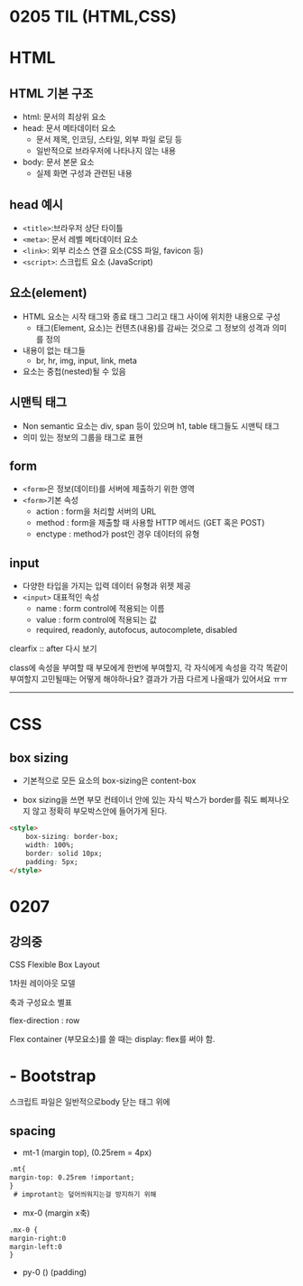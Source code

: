 # 0205 TIL (HTML,CSS)



# HTML

## HTML 기본 구조 

- html: 문서의 최상위 요소
- head: 문서 메타데이터 요소 
  - 문서 제목, 인코딩, 스타일, 외부 파일 로딩 등
  - 일반적으로 브라우저에 나타나지 않는 내용
- body: 문서 본문 요소
  - 실제 화면 구성과 관련된 내용



## head 예시

- `<title>`:브라우저 상단 타이틀
- `<meta>`: 문서 레벨 메타데이터 요소 
- `<link>`: 외부 리소스 연결 요소(CSS 파일, favicon 등)
- `<script>`: 스크립트 요소 (JavaScript)



## 요소(element)

- HTML 요소는 시작 태그와 종료 태그 그리고 태그 사이에 위치한 내용으로 구성
  - 태그(Element, 요소)는 컨텐츠(내용)를 감싸는 것으로 그 정보의 성격과 의미를 정의
- 내용이 없는 태그들
  - br, hr, img, input, link, meta 
- 요소는 중첩(nested)될 수 있음



## 시맨틱 태그 

- Non semantic 요소는 div, span 등이 있으며 h1, table 태그들도 시맨틱 태그 
- 의미 있는 정보의 그룹을 태그로 표현 



## form

- `<form>`은 정보(데이터)를 서버에 제출하기 위한 영역
- `<form>`기본 속성
  - action : form을 처리할 서버의 URL
  - method : form을 제출할 때 사용할 HTTP 메서드 (GET 혹은 POST)
  - enctype : method가 post인 경우 데이터의 유형



## input

- 다양한 타입을 가지는 입력 데이터 유형과 위젯 제공
- `<input>` 대표적인 속성
  - name : form control에 적용되는 이름 
  - value : form control에 적용되는 값
  - required, readonly, autofocus, autocomplete, disabled



clearfix :: after 다시 보기 

class에 속성을 부여할 때 부모에게 한번에 부여할지, 각 자식에게 속성을 각각 똑같이 부여할지 고민될때는 어떻게 해야하나요? 결과가 가끔 다르게 나올때가 있어서요 ㅠㅠ

___



# CSS

## box sizing

- 기본적으로 모든 요소의 box-sizing은 content-box

- box sizing을 쓰면 부모 컨테이너 안에 있는 자식 박스가 border를 줘도 삐져나오지 않고 정확히 부모박스안에 들어가게 된다. 

```html
<style>
	box-sizing: border-box;
	width: 100%;
	border: solid 10px;
	padding: 5px;
</style>
```



# 0207

## 강의중

CSS Flexible Box Layout

1차원 레이아웃 모델 

축과 구성요소 별표 



flex-direction : row

Flex container (부모요소)를 쓸 때는 display: flex를 써야 함. 



# - Bootstrap

스크립트 파일은 일반적으로body 닫는 태그 위에

## spacing

- mt-1 (margin top), (0.25rem = 4px)

```html
.mt{
margin-top: 0.25rem !important;
}
 # improtant는 덮어씌워지는걸 방지하기 위해
```

- mx-0 (margin x축)

```html
.mx-0 {
margin-right:0
margin-left:0
}
```

- py-0 () (padding)

```

```





